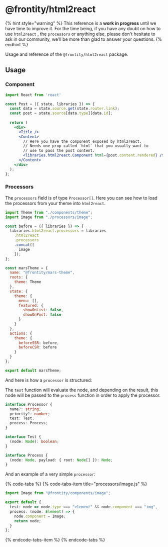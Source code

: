 # @frontity/html2react

{% hint style="warning" %}
This reference is a **work in progress** until we have time to improve it. For the time being, if you have any doubt on how to use `html2react` , the `processors` or anything else, please don't hesitate to ask in our community, we'll be more than glad to answer your questions.
{% endhint %}

Usage and reference of the `@frontity/html2react` package.

## Usage

### Component

```jsx
import React from 'react'

const Post = ({ state, libraries }) => {
  const data = state.source.get(state.router.link);
  const post = state.source[data.type][data.id];
  
  return (
    <div>
      <Title />
      <Content>
        // Here you have the component exposed by html2react.
        // Needs one prop called `html` that you usually want to
        // use to pass the post content.
        <libraries.html2react.Component html={post.content.rendered} />
      </Content>
    </div>
  );
};
```

### Processors

The `processors` field is of type `Processor[]`. Here you can see how to load the processors from your theme into `html2react`.

```jsx
import Theme from "./components/theme";
import image from "./processors/image";

const before = ({ libraries }) => {
  libraries.html2react.processors = libraries
    .html2react
    .processors
    .concat([
      image
    ]);
};

const marsTheme = {
  name: "@frontity/mars-theme",
  roots: {
    theme: Theme
  },
  state: {
    theme: {
      menu: [],
      featured: {
        showOnList: false,
        showOnPost: false
      }
    }
  },
  actions: {
    theme: {
      beforeSSR: before,
      beforeCSR: before
    }    
  }
};

export default marsTheme;
```

And here is how a `processor` is structured:

The `test` function will evaluate the node, and depending on the result, this node will be passed to the `process` function in order to apply the processor.

```typescript
interface Processor {
  name?: string;
  priority?: number;
  test: Test;
  process: Process;
}

interface Test {
  (node: Node): boolean;
}

interface Process {
  (node: Node, payload: { root: Node[] }): Node;
}
```

And an example of a very simple `processor`:

{% code-tabs %}
{% code-tabs-item title="processors/image.js" %}
```typescript
import Image from "@frontity/components/image";

export default {
  test: node => node.type === "element" && node.component === "img",
  process: (node: Element) => {
    node.component = Image;
    return node;
  }
};
```
{% endcode-tabs-item %}
{% endcode-tabs %}

